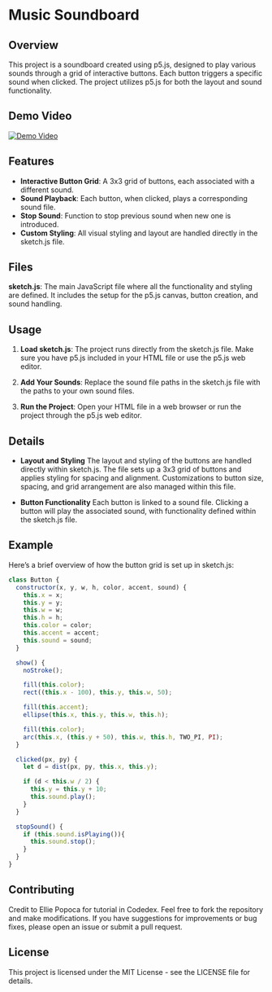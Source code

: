 # Music Soundboard

## Overview
This project is a soundboard created using p5.js, designed to play various sounds through a grid of interactive buttons. Each button triggers a specific sound when clicked. The project utilizes p5.js for both the layout and sound functionality.

## Demo Video

[![Demo Video](https://img.youtube.com/vi/iHliEX8mD24/maxresdefault.jpg)](https://youtu.be/iHliEX8mD24)

## Features
- **Interactive Button Grid**: A 3x3 grid of buttons, each associated with a different sound.
- **Sound Playback**: Each button, when clicked, plays a corresponding sound file.
- **Stop Sound**: Function to stop previous sound when new one is introduced.
- **Custom Styling**: All visual styling and layout are handled directly in the sketch.js file.

## Files
**sketch.js**: The main JavaScript file where all the functionality and styling are defined. It includes the setup for the p5.js canvas, button creation, and sound handling.

## Usage
1. **Load sketch.js**: The project runs directly from the sketch.js file. Make sure you have p5.js included in your HTML file or use the p5.js web editor.

2. **Add Your Sounds**: Replace the sound file paths in the sketch.js file with the paths to your own sound files.

3. **Run the Project**: Open your HTML file in a web browser or run the project through the p5.js web editor.

## Details

- **Layout and Styling**
The layout and styling of the buttons are handled directly within sketch.js. The file sets up a 3x3 grid of buttons and applies styling for spacing and alignment. Customizations to button size, spacing, and grid arrangement are also managed within this file.

- **Button Functionality**
Each button is linked to a sound file. Clicking a button will play the associated sound, with functionality defined within the sketch.js file.

## Example
Here’s a brief overview of how the button grid is set up in sketch.js:

```javascript
class Button {
  constructor(x, y, w, h, color, accent, sound) {
    this.x = x;
    this.y = y;
    this.w = w;
    this.h = h;
    this.color = color;
    this.accent = accent;
    this.sound = sound;
  }

  show() {
    noStroke();

    fill(this.color);
    rect((this.x - 100), this.y, this.w, 50);

    fill(this.accent);
    ellipse(this.x, this.y, this.w, this.h);

    fill(this.color);
    arc(this.x, (this.y + 50), this.w, this.h, TWO_PI, PI);
  }

  clicked(px, py) {
    let d = dist(px, py, this.x, this.y);

    if (d < this.w / 2) {
      this.y = this.y + 10;
      this.sound.play();
    }
  }

  stopSound() {
    if (this.sound.isPlaying()){
      this.sound.stop();
    }
  }
}
```

## Contributing
Credit to Ellie Popoca for tutorial in Codedex. Feel free to fork the repository and make modifications. If you have suggestions for improvements or bug fixes, please open an issue or submit a pull request.

## License
This project is licensed under the MIT License - see the LICENSE file for details.
